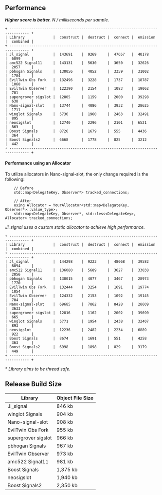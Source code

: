 Performance
-----------

**_Higher score is better._** _N / milliseconds per sample._

```
+ ------------------------------------------------------------------------------- +
| Library             |  construct |  destruct |  connect |  emission |  combined |
+ ------------------------------------------------------------------------------- +
| Jl_signal           |  143691    |  9269     |  47657   |  40178    |  6099     |
| amc522 Signal11     |  143131    |  5630     |  3650    |  32626    |  2057     |
| pbhogan Signals     |  130056    |  4052     |  3359    |  31002    |  1784     |
| EvilTwin Obs Fork   |  132496    |  3228     |  1737    |  18787    |  1068     |
| EvilTwin Observer   |  122390    |  2154     |  1083    |  19062    |  701      |
| supergrover sigslot |  12805     |  1159     |  2000    |  39298    |  638      |
| Nano-signal-slot    |  13744     |  4086     |  3932    |  28625    |  1711     |
| winglot Signals     |  5736      |  1960     |  2463    |  32491    |  895      |
| neosigslot          |  12740     |  2296     |  2101    |  6521     |  863      |
| Boost Signals       |  8726      |  1679     |  555     |  4436     |  364      |
| Boost Signals2      |  6668      |  1778     |  825     |  3212     |  442      |
+ ------------------------------------------------------------------------------- +
```

#### Performance using an Allocator

To utilize allocators in Nano-signal-slot, the only change required is the following:

```
    // Before
    std::map<DelegateKey, Observer*> tracked_connections;
```
```
    // After
    using Allocator = YourAllocator<std::map<DelegateKey, Observer*>::value_type>;
    std::map<DelegateKey, Observer*, std::less<DelegateKey>, Allocator> tracked_connections;
```

_Jl_signal uses a custom static allocator to achieve high performance._

```
+ ------------------------------------------------------------------------------- +
| Library             |  construct |  destruct |  connect |  emission |  combined |
+ ------------------------------------------------------------------------------- +
| Jl_signal           |  144298    |  9223     |  48068   |  39582    |  6094     |
| amc522 Signal11     |  136080    |  5689     |  3627    |  33038    |  2056     |
| pbhogan Signals     |  130015    |  4077     |  3467    |  28973    |  1770     |
| EvilTwin Obs Fork   |  132444    |  3254     |  1691    |  19774    |  1054     |
| EvilTwin Observer   |  124332    |  2153     |  1092    |  19145    |  704      |
| Nano-signal-slot    |  69685     |  7862     |  8428    |  28609    |  3633     |
| supergrover sigslot |  12816     |  1162     |  2002    |  39690    |  665      |
| winglot Signals     |  5771      |  1954     |  2438    |  32407    |  893      |
| neosigslot          |  12236     |  2482     |  2234    |  6889     |  922      |
| Boost Signals       |  8674      |  1691     |  551     |  4258     |  363      |
| Boost Signals2      |  6998      |  1898     |  829     |  3179     |  449      |
+ ------------------------------------------------------------------------------- +
```
_* Library aims to be thread safe._

Release Build Size
------------------

| Library | Object File Size |
| ------- | ---------------- |
| Jl_signal | 846 kb |
| winglot Signals | 904 kb |
| Nano-signal-slot | 908 kb |
| EvilTwin Obs Fork | 955 kb |
| supergrover sigslot | 966 kb |
| pbhogan Signals | 967 kb |
| EvilTwin Observer | 973 kb |
| amc522 Signal11 | 981 kb |
| Boost Signals | 1,375 kb |
| neosigslot | 1,940 kb |
| Boost Signals2 | 2,350 kb |
